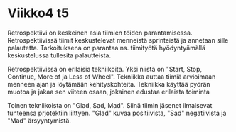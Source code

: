 # Viikko4 t5

Retrospektiivi on keskeinen asia tiimien töiden parantamisessa. Retrospektiivissä tiimit keskustelevat menneistä sprinteistä ja annetaan sille palautetta. Tarkoituksena on parantaa ns. tiimityötä hyödyntyämällä keskustelussa tullesita palautteista.

Retrospektiivissä on erilaisia tekniikoita. Yksi niistä on "Start, Stop, Continue, More of ja Less of Wheel". Tekniikka auttaa tiimiä arvioimaan menneen ajan ja löytämään kehityskohteita. Tekniikka käyttää pyörän muotoa ja jakaa sen viiteen osaan, jokainen edustaa erilaista toiminta

Toinen tekniikoista on "Glad, Sad, Mad". Siinä tiimin jäsenet ilmaisevat tunteensa prjotektiin liittyen. "Glad" kuvaa positiivista, "Sad" negatiivista ja "Mad" ärsyyntymistä.   
